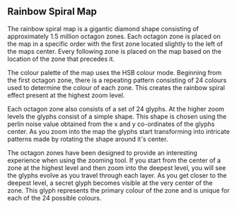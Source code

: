 ## Rainbow Spiral Map

The rainbow spiral map is a gigantic diamond shape consisting of approximately 1.5 million octagon zones.  Each octagon zone is placed on the map in a specific order with the first zone located slightly to the left of the maps center.  Every following zone is placed on the map based on the location of the zone that precedes it.

The colour palette of the map uses the HSB colour mode.  Beginning from the first octagon zone, there is a repeating pattern consisting of 24 colours used to determine the colour of each zone.  This creates the rainbow spiral effect present at the highest zoom level.

Each octagon zone also consists of a set of 24 glyphs. At the higher zoom levels the glyphs consist of a simple shape.  This shape is chosen using the perlin noise value obtained from the x and y co-ordinates of the glyphs center.  As you zoom into the map the glyphs start transforming into intricate patterns made by rotating the shape around it's center.

The octagon zones have been designed to provide an interesting experience when using the zooming tool.  If you start from the center of a zone at the highest level and then zoom into the deepest level, you will see the glyphs evolve as you travel through each layer. As you get closer to the deepest level, a secret glyph becomes visible at the very center of the zone. This glyph represents the primary colour of the zone and is unique for each of the 24 possible colours.  

